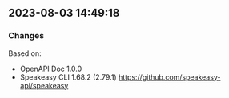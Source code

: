 

## 2023-08-03 14:49:18
### Changes
Based on:
- OpenAPI Doc 1.0.0 
- Speakeasy CLI 1.68.2 (2.79.1) https://github.com/speakeasy-api/speakeasy